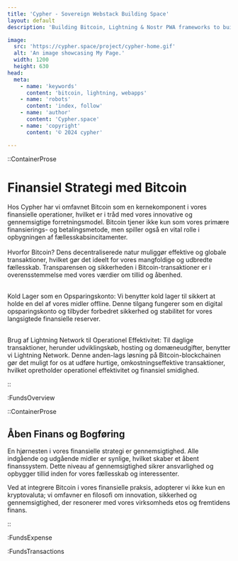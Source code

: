 ```yaml
---
title: 'Cypher - Sovereign Webstack Building Space'
layout: default
description: 'Building Bitcoin, Lightning & Nostr PWA frameworks to build faster & better.'

image:
  src: 'https://cypher.space/project/cypher-home.gif'
  alt: 'An image showcasing My Page.'
  width: 1200
  height: 630
head:
  meta:
    - name: 'keywords'
      content: 'bitcoin, lightning, webapps'
    - name: 'robots'
      content: 'index, follow'
    - name: 'author'
      content: 'Cypher.space'
    - name: 'copyright'
      content: '© 2024 cypher'

---
```



::ContainerProse
# Finansiel Strategi med Bitcoin

Hos Cypher har vi omfavnet Bitcoin som en kernekomponent i vores finansielle operationer, hvilket er i tråd med vores innovative og gennemsigtige forretningsmodel. Bitcoin tjener ikke kun som vores primære finansierings- og betalingsmetode, men spiller også en vital rolle i opbygningen af fællesskabsincitamenter.
<br><br>
Hvorfor Bitcoin? Dens decentraliserede natur muliggør effektive og globale transaktioner, hvilket gør det ideelt for vores mangfoldige og udbredte fællesskab. Transparensen og sikkerheden i Bitcoin-transaktioner er i overensstemmelse med vores værdier om tillid og åbenhed.
<br><br>

Kold Lager som en Opsparingskonto: Vi benytter kold lager til sikkert at holde en del af vores midler offline. Denne tilgang fungerer som en digital opsparingskonto og tilbyder forbedret sikkerhed og stabilitet for vores langsigtede finansielle reserver.
<br><br>

Brug af Lightning Network til Operationel Effektivitet: Til daglige transaktioner, herunder udviklingskøb, hosting og domæneudgifter, benytter vi Lightning Network. Denne anden-lags løsning på Bitcoin-blockchainen gør det muligt for os at udføre hurtige, omkostningseffektive transaktioner, hvilket opretholder operationel effektivitet og finansiel smidighed.


::

:FundsOverview

::ContainerProse
## Åben Finans og Bogføring

En hjørnesten i vores finansielle strategi er gennemsigtighed. Alle indgående og udgående midler er synlige, hvilket skaber et åbent finanssystem. Dette niveau af gennemsigtighed sikrer ansvarlighed og opbygger tillid inden for vores fællesskab og interessenter.

Ved at integrere Bitcoin i vores finansielle praksis, adopterer vi ikke kun en kryptovaluta; vi omfavner en filosofi om innovation, sikkerhed og gennemsigtighed, der resonerer med vores virksomheds etos og fremtidens finans.

::

:FundsExpense

:FundsTransactions